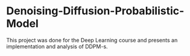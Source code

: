 # Denoising-Diffusion-Probabilistic-Model
This project was done for the Deep Learning course and presents an implementation and analysis of DDPM-s.

